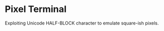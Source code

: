 Pixel Terminal
==============

Exploiting Unicode HALF-BLOCK character to emulate square-ish pixels.
